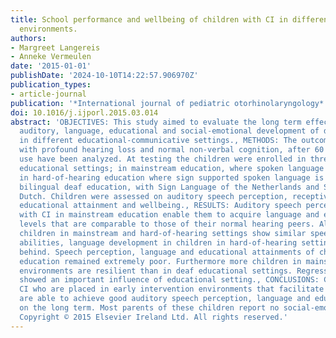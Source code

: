 ```yaml
---
title: School performance and wellbeing of children with CI in different communicative-educational
  environments.
authors:
- Margreet Langereis
- Anneke Vermeulen
date: '2015-01-01'
publishDate: '2024-10-10T14:22:57.906970Z'
publication_types:
- article-journal
publication: '*International journal of pediatric otorhinolaryngology*'
doi: 10.1016/j.ijporl.2015.03.014
abstract: 'OBJECTIVES: This study aimed to evaluate the long term effects of CI on
  auditory, language, educational and social-emotional development of deaf children
  in different educational-communicative settings., METHODS: The outcomes of 58 children
  with profound hearing loss and normal non-verbal cognition, after 60 months of CI
  use have been analyzed. At testing the children were enrolled in three different
  educational settings; in mainstream education, where spoken language is used or
  in hard-of-hearing education where sign supported spoken language is used and in
  bilingual deaf education, with Sign Language of the Netherlands and Sign Supported
  Dutch. Children were assessed on auditory speech perception, receptive language,
  educational attainment and wellbeing., RESULTS: Auditory speech perception of children
  with CI in mainstream education enable them to acquire language and educational
  levels that are comparable to those of their normal hearing peers. Although the
  children in mainstream and hard-of-hearing settings show similar speech perception
  abilities, language development in children in hard-of-hearing settings lags significantly
  behind. Speech perception, language and educational attainments of children in deaf
  education remained extremely poor. Furthermore more children in mainstream and hard-of-hearing
  environments are resilient than in deaf educational settings. Regression analyses
  showed an important influence of educational setting., CONCLUSIONS: Children with
  CI who are placed in early intervention environments that facilitate auditory development
  are able to achieve good auditory speech perception, language and educational levels
  on the long term. Most parents of these children report no social-emotional concerns.
  Copyright © 2015 Elsevier Ireland Ltd. All rights reserved.'
---
```

